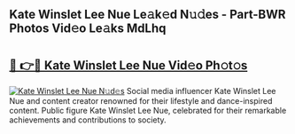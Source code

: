 ## Kate Winslet Lee Nue Le𝚊k𝚎d N𝚞𝚍es - Part-BWR Photos Vid𝚎o Le𝚊ks MdLhq

# <h2><a href="http://fb656d.evod.top/?m=Kate+Winslet+Lee+Nue">🔗 👉🔴 Kate Winslet Lee Nue Vid𝚎o Ph𝚘t𝚘s</a></h2>

[![Kate Winslet Lee Nue N𝚞d𝚎s](https://i.imgur.com/8V9OHl7.gif)](http://fb656d.evod.top/?m=Kate+Winslet+Lee+Nue)
Social media influencer Kate Winslet Lee Nue and content creator renowned for their lifestyle and dance-inspired content. Public figure Kate Winslet Lee Nue, celebrated for their remarkable achievements and contributions to society. 
